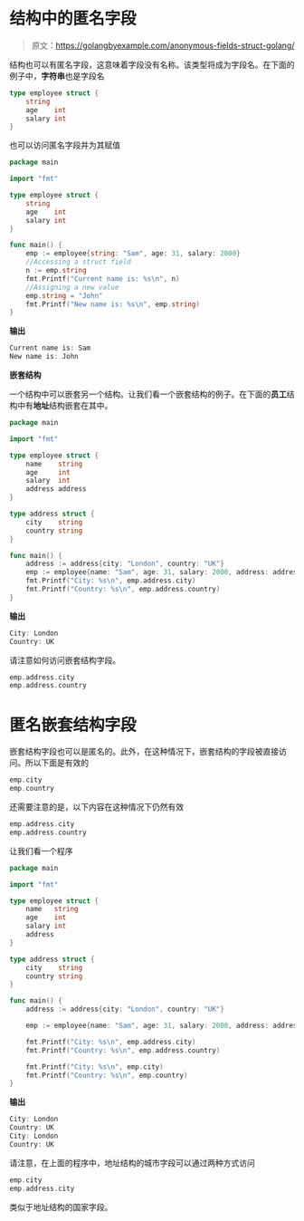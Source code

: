 # 结构中的匿名字段

> 原文：<https://golangbyexample.com/anonymous-fields-struct-golang/>

结构也可以有匿名字段，这意味着字段没有名称。该类型将成为字段名。在下面的例子中，**字符串**也是字段名

```go
type employee struct {
    string
    age    int
    salary int
}
```

也可以访问匿名字段并为其赋值

```go
package main

import "fmt"

type employee struct {
    string
    age    int
    salary int
}

func main() {
    emp := employee{string: "Sam", age: 31, salary: 2000}
    //Accessing a struct field
    n := emp.string
    fmt.Printf("Current name is: %s\n", n)
    //Assigning a new value
    emp.string = "John"
    fmt.Printf("New name is: %s\n", emp.string)
}
```

**输出**

```go
Current name is: Sam
New name is: John
```

**嵌套结构**

一个结构中可以嵌套另一个结构。让我们看一个嵌套结构的例子。在下面的**员工**结构中有**地址**结构嵌套在其中。

```go
package main

import "fmt"

type employee struct {
    name    string
    age     int
    salary  int
    address address
}

type address struct {
    city    string
    country string
}

func main() {
    address := address{city: "London", country: "UK"}
    emp := employee{name: "Sam", age: 31, salary: 2000, address: address}
    fmt.Printf("City: %s\n", emp.address.city)
    fmt.Printf("Country: %s\n", emp.address.country)
}
```

**输出**

```go
City: London
Country: UK
```

请注意如何访问嵌套结构字段。

```go
emp.address.city
emp.address.country
```

# **匿名嵌套结构字段**

嵌套结构字段也可以是匿名的。此外，在这种情况下，嵌套结构的字段被直接访问。所以下面是有效的

```go
emp.city
emp.country
```

还需要注意的是，以下内容在这种情况下仍然有效

```go
emp.address.city
emp.address.country
```

让我们看一个程序

```go
package main

import "fmt"

type employee struct {
	name   string
	age    int
	salary int
	address
}

type address struct {
	city    string
	country string
}

func main() {
	address := address{city: "London", country: "UK"}

	emp := employee{name: "Sam", age: 31, salary: 2000, address: address}

	fmt.Printf("City: %s\n", emp.address.city)
	fmt.Printf("Country: %s\n", emp.address.country)

	fmt.Printf("City: %s\n", emp.city)
	fmt.Printf("Country: %s\n", emp.country)
}
```

**输出**

```go
City: London
Country: UK
City: London
Country: UK
```

请注意，在上面的程序中，地址结构的城市字段可以通过两种方式访问

```go
emp.city
emp.address.city
```

类似于地址结构的国家字段。